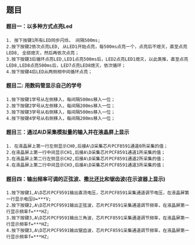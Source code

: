 ## 题目
#### 题目一：以多种方式点亮Led
    1. 按下按键1所有LED同步闪烁， 间隔500ms;
    2.按下按键2依次点亮LED, 从LED1开始点亮，每500ms点亮一个，点亮后不熄灭，直至点亮LED8, 全部熄灭，然后再依次点亮；
    3.按下按键3后循环点亮LED,LED1点亮500ms后，LED2点亮LED1熄灭，以此类推，直至点亮LED8,LED8点亮500ms后，LED7点亮LED8熄灭，依次循环；
    4.按下按键4后LED从两侧相中间循环点亮；
    
#### 题目二: 用数码管显示自己的学号
    1.按下按键1学号从左侧移入，每间隔500ms移入一位；
    2.按下按键2学号从左侧移入，每间隔200ms移入一位；
    3.按下按键3学号从右侧移入，每间隔500ms移入一位；
    4.按下按键4学号从右侧移入，每间隔200ms移入一位；
    
#### 题目三：通过A\D采集模拟量的输入并在液晶屏上显示
    1. 在液晶屏上第一行左侧显示CH0,后接A\D采集芯片PCF8591通道0所采集的值；
    2.在液晶屏上第一行中间显示CH1,后接A\D采集芯片PCF8591通道1所采集的值；
    3.在液晶屏上第二行左侧显示CH2,后接A\D采集芯片PCF8591通道2所采集的值；
    4.在液晶屏上第二行中间显示CH3,后接A\D采集芯片PCF8591通道3所采集的值；

#### 题目四：输出频率可调的正弦波、撒比还比和锯齿波(在示波器上显示)
    1.按下按键1,A\D芯片PCF9591输出直流电压，芯片PCF8591采集通道调节电压，在液晶屏第一行显示电压U=***V;
    2.按下按键2,A\D芯片PCF9591输出正弦波，芯片PCF8591采集通道调节频率，在液晶屏第一行显示频率f=***HZ;
    3.按下按键3,A\D芯片PCF9591输出三角波，芯片PCF8591采集通道调节频率，在液晶屏第一行显示频率f=***HZ;
    4.按下按键3,A\D芯片PCF9591输出锯齿波，芯片PCF8591采集通道调节频率，在液晶屏第一行显示频率f=***HZ;
